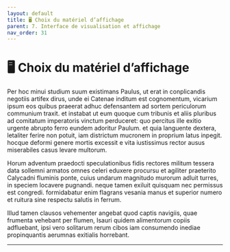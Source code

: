 ```yaml
---
layout: default
title: 🖥️ Choix du matériel d’affichage
parent: 7. Interface de visualisation et affichage
nav_order: 31
---
```


# 🖥️ Choix du matériel d’affichage

Per hoc minui studium suum existimans Paulus, ut erat in conplicandis negotiis artifex dirus, unde ei Catenae inditum est cognomentum, vicarium ipsum eos quibus praeerat adhuc defensantem ad sortem periculorum communium traxit. et instabat ut eum quoque cum tribunis et aliis pluribus ad comitatum imperatoris vinctum perduceret: quo percitus ille exitio urgente abrupto ferro eundem adoritur Paulum. et quia languente dextera, letaliter ferire non potuit, iam districtum mucronem in proprium latus inpegit. hocque deformi genere mortis excessit e vita iustissimus rector ausus miserabiles casus levare multorum.

Horum adventum praedocti speculationibus fidis rectores militum tessera data sollemni armatos omnes celeri eduxere procursu et agiliter praeterito Calycadni fluminis ponte, cuius undarum magnitudo murorum adluit turres, in speciem locavere pugnandi. neque tamen exiluit quisquam nec permissus est congredi. formidabatur enim flagrans vesania manus et superior numero et ruitura sine respectu salutis in ferrum.

Illud tamen clausos vehementer angebat quod captis navigiis, quae frumenta vehebant per flumen, Isauri quidem alimentorum copiis adfluebant, ipsi vero solitarum rerum cibos iam consumendo inediae propinquantis aerumnas exitialis horrebant.

---
